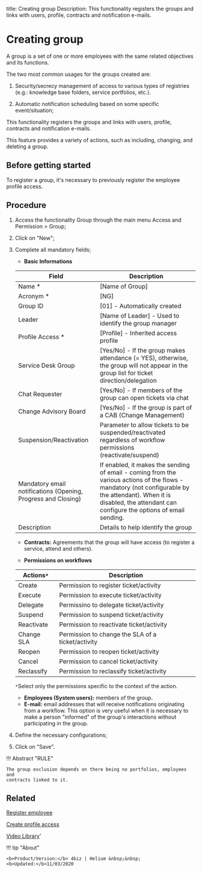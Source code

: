 title: Creating group
Description: This functionality registers the groups and links with users, profile, contracts and notification e-mails.

# Creating group

A group is a set of one or more employees with the same related objectives and its functions.

The two most common usages for the groups created are:

1.	Security/secrecy management of access to various types of registries (e.g.: knowledge base folders, service portfolios, etc.).

2.	Automatic notification scheduling based on some specific event/situation;


This functionality registers the groups and links with users, profile, contracts and notification e-mails.

This feature provides a variety of actions, such as including, changing, and deleting a group.

## Before getting started

To register a group, it's necessary to previously register the employee profile
access.

## Procedure

1.  Access the functionality Group through the main menu Access and Permission
    \> Group;

2.  Click on "New";

3.  Complete all mandatory fields;

    - **Basic Informations**

    |Field|Description|
    |-|-|
    |Name *	|[Name of Group]|
    |Acronym *	|[NG]|
    |Group ID|[01] - Automatically created|
    |Leader|[Name of Leader] - Used to identify the group manager|
    |Profile Access *	|[Profile] - Inherited access profile|
    |Service Desk Group|[Yes/No] - If the group makes attendance (= YES), otherwise, the group will not appear in the group list for ticket direction/delegation|
    |Chat Requester|[Yes/No] - If members of the group can open tickets via chat|
    |Change Advisory Board|[Yes/No] - If the group is part of a CAB (Change Management)|
    |Suspension/Reactivation |Parameter to allow tickets to be suspended/reactivated regardless of workflow permissions (reactivate/suspend)|
    |Mandatory email notifications (Opening, Progress and Closing)|If enabled, it makes the sending of email - coming from the various actions of the flows - mandatory (not configurable by the attendant). When it is disabled, the attendant can configure the options of email sending.|
    |Description |Details to help identify the group|

    - **Contracts:** Agreements that the group will have access (to register a service, attend and others).

    - **Permissions on workflows**

    |Actions```*```| Description|
	  |-|-|
	  |Create|Permission to register ticket/activity|
	  |Execute|Permission to execute ticket/activity|
    |Delegate|Permissino to delegate ticket/activity|
	  |Suspend|Permission to suspend ticket/activity|
    |Reactivate|Permission to reactivate ticket/activity|
    |Change SLA|Permission to change the SLA of a ticket/activity|
	  |Reopen|Permission to reopen ticket/activity|
    |Cancel|Permission to cancel ticket/activity|
    |Reclassify|Permission to reclassify ticket/activity|

    ```*```Select only the permissions specific to the context of the action.

    - **Employees (System users):** members of the group.
    - **E-mail:** email addresses that will receive notifications originating from a workflow. This option is very useful when it is necessary to make a person "informed" of the group's interactions without participating in the group.

4.  Define the necessary configurations;
5.  Click on "Save".


!!! Abstract "RULE"

    The group exclusion depends on there being no portfolios, employees and
    contracts linked to it.    

Related
-----------

[Register employee](/en-us/4biz-helium/initial-settings/access-settings/user/register-employee.html)

[Create profile access](/en-us/4biz-helium/initial-settings/access-settings/profile/create-profile-access.html)

<i class='fa fa-youtube-play  fa-2x' style='color:#97ce17;vertical-align: middle;'> </i> [Video Library](https://www.youtube.com/playlist?list=PLB5qK2uzf2ROVt1SUUxco2tWF8E99_eva)'

!!! tip "About"

    <b>Product/Version:</b> 4biz | Helium &nbsp;&nbsp;
    <b>Updated:</b>11/03/2020
